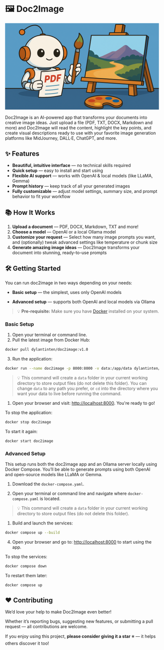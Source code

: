 # 🖼️ Doc2Image

<p align="center">
  <img src="assets/robot-painting-a-landscape.png?raw=true">
</p>

Doc2Image is an AI-powered app that transforms your documents into creative image ideas. Just upload a file (PDF, TXT, DOCX, Markdown and more) and Doc2Image will read the content, highlight the key points, and create visual descriptions ready to use with your favorite image generation platforms like MidJourney, DALL·E, ChatGPT, and more.

## ✨ Features

- **Beautiful, intuitive interface** — no technical skills required
- **Quick setup** — easy to install and start using
- **Flexible AI support** — works with OpenAI & local models (like LLaMA, Gemma)
- **Prompt history** — keep track of all your generated images
- **Fully customizable** — adjust model settings, summary size, and prompt behavior to fit your workflow

## 📚 How It Works

1. **Upload a document** — PDF, DOCX, Markdown, TXT and more!
2. **Choose a model** — OpenAI or a local Ollama model  
3. **Customize your request** — Select how many image prompts you want, and (optionally) tweak advanced settings like temperature or chunk size  
4. **Generate amazing image ideas** — Doc2Image transforms your document into stunning, ready-to-use prompts

## 🛠️ Getting Started

You can run doc2image in two ways depending on your needs:

- **Basic setup** — the simplest, uses only OpenAI models

- **Advanced setup** — supports both OpenAI and local models via Ollama

> 💡 **Pre-requisite:** Make sure you have [Docker](https://docs.docker.com/get-started/get-docker/) installed on your system.

### Basic Setup

1. Open your terminal or command line.
2. Pull the latest image from Docker Hub:

```bash
docker pull dylantinten/doc2image:v1.0
```

3. Run the application:

```bash
docker run --name doc2image -p 8000:8000 -v data:/app/data dylantinten/doc2image:v1.0
```
> 💡 This command will create a `data` folder in your current working directory to store output files (do not delete this folder). You can change `data` to any path you prefer, or `cd` into the directory where you want your data to live before running the command.

1. Open your browser and visit: [http://localhost:8000](http://localhost:8000). You're ready to go!

To stop the application:

```bash
docker stop doc2image
```

To start it again:

```bash
docker start doc2image
```

### Advanced Setup

This setup runs both the doc2image app and an Ollama server locally using Docker Compose. You’ll be able to generate prompts using both OpenAI and open-source models like LLaMA or Gemma.

1. Download the `docker-compose.yaml`.

2. Open your terminal or command line and navigate where `docker-compose.yaml` is located.

> 💡 This command will create a `data` folder in your current working directory to store output files (do not delete this folder).

1. Build and launch the services:

```bash
docker compose up --build
```

4. Open your browser and go to: [http://localhost:8000](http://localhost:8000) to start using the app.

To stop the services:

```bash
docker compose down
```

To restart them later:

```bash
docker compose up
```

## ❤️ Contributing

We’d love your help to make Doc2Image even better!  

Whether it’s reporting bugs, suggesting new features, or submitting a pull request — all contributions are welcome.

If you enjoy using this project, **please consider giving it a star ⭐️** — it helps others discover it too!
